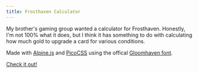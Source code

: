 ```yaml
---
title: Frosthaven Calculator
---
```


My brother's gaming group wanted a calculator for Frosthaven. Honestly, I'm not 100% what it does, but I think it has something to do with calculating how much gold to upgrade a card for various conditions.

Made with [Alpine.js](https://alpinejs.dev) and [PicoCSS](https://picocss.com) using the offical [Gloomhaven font](https://boardgamegeek.com/thread/1733586/files-for-creation).

[Check it out!](https://frosthaven-calc.netlify.app)
